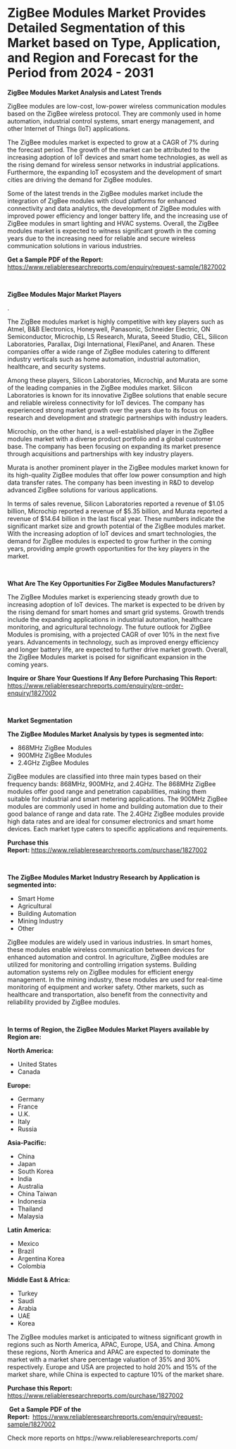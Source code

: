 <p><h1>ZigBee Modules Market Provides Detailed Segmentation of this Market based on Type, Application, and Region and Forecast for the Period from 2024 - 2031</h1></p><p><strong>ZigBee Modules Market Analysis and Latest Trends</strong></p>
<p><p>ZigBee modules are low-cost, low-power wireless communication modules based on the ZigBee wireless protocol. They are commonly used in home automation, industrial control systems, smart energy management, and other Internet of Things (IoT) applications.</p><p>The ZigBee modules market is expected to grow at a CAGR of 7% during the forecast period. The growth of the market can be attributed to the increasing adoption of IoT devices and smart home technologies, as well as the rising demand for wireless sensor networks in industrial applications. Furthermore, the expanding IoT ecosystem and the development of smart cities are driving the demand for ZigBee modules.</p><p>Some of the latest trends in the ZigBee modules market include the integration of ZigBee modules with cloud platforms for enhanced connectivity and data analytics, the development of ZigBee modules with improved power efficiency and longer battery life, and the increasing use of ZigBee modules in smart lighting and HVAC systems. Overall, the ZigBee modules market is expected to witness significant growth in the coming years due to the increasing need for reliable and secure wireless communication solutions in various industries.</p></p>
<p><strong>Get a Sample PDF of the Report:&nbsp;</strong> <a href="https://www.reliableresearchreports.com/enquiry/request-sample/1827002">https://www.reliableresearchreports.com/enquiry/request-sample/1827002</a></p>
<p>&nbsp;</p>
<p><strong>ZigBee Modules Major Market Players</strong></p>
<p><p>.</p><p>The ZigBee modules market is highly competitive with key players such as Atmel, B&B Electronics, Honeywell, Panasonic, Schneider Electric, ON Semiconductor, Microchip, LS Research, Murata, Seeed Studio, CEL, Silicon Laboratories, Parallax, Digi International, FlexiPanel, and Anaren. These companies offer a wide range of ZigBee modules catering to different industry verticals such as home automation, industrial automation, healthcare, and security systems.</p><p>Among these players, Silicon Laboratories, Microchip, and Murata are some of the leading companies in the ZigBee modules market. Silicon Laboratories is known for its innovative ZigBee solutions that enable secure and reliable wireless connectivity for IoT devices. The company has experienced strong market growth over the years due to its focus on research and development and strategic partnerships with industry leaders.</p><p>Microchip, on the other hand, is a well-established player in the ZigBee modules market with a diverse product portfolio and a global customer base. The company has been focusing on expanding its market presence through acquisitions and partnerships with key industry players.</p><p>Murata is another prominent player in the ZigBee modules market known for its high-quality ZigBee modules that offer low power consumption and high data transfer rates. The company has been investing in R&D to develop advanced ZigBee solutions for various applications.</p><p>In terms of sales revenue, Silicon Laboratories reported a revenue of $1.05 billion, Microchip reported a revenue of $5.35 billion, and Murata reported a revenue of $14.64 billion in the last fiscal year. These numbers indicate the significant market size and growth potential of the ZigBee modules market. With the increasing adoption of IoT devices and smart technologies, the demand for ZigBee modules is expected to grow further in the coming years, providing ample growth opportunities for the key players in the market.</p></p>
<p>&nbsp;</p>
<p><strong>What Are The Key Opportunities For ZigBee Modules Manufacturers?</strong></p>
<p><p>The ZigBee Modules market is experiencing steady growth due to increasing adoption of IoT devices. The market is expected to be driven by the rising demand for smart homes and smart grid systems. Growth trends include the expanding applications in industrial automation, healthcare monitoring, and agricultural technology. The future outlook for ZigBee Modules is promising, with a projected CAGR of over 10% in the next five years. Advancements in technology, such as improved energy efficiency and longer battery life, are expected to further drive market growth. Overall, the ZigBee Modules market is poised for significant expansion in the coming years.</p></p>
<p><strong>Inquire or Share Your Questions If Any Before Purchasing This Report:</strong> <a href="https://www.reliableresearchreports.com/enquiry/pre-order-enquiry/1827002">https://www.reliableresearchreports.com/enquiry/pre-order-enquiry/1827002</a></p>
<p>&nbsp;</p>
<p><strong>Market Segmentation</strong></p>
<p><strong>The ZigBee Modules Market Analysis by types is segmented into:</strong></p>
<p><ul><li>868MHz ZigBee Modules</li><li>900MHz ZigBee Modules</li><li>2.4GHz ZigBee Modules</li></ul></p>
<p><p>ZigBee modules are classified into three main types based on their frequency bands: 868MHz, 900MHz, and 2.4GHz. The 868MHz ZigBee modules offer good range and penetration capabilities, making them suitable for industrial and smart metering applications. The 900MHz ZigBee modules are commonly used in home and building automation due to their good balance of range and data rate. The 2.4GHz ZigBee modules provide high data rates and are ideal for consumer electronics and smart home devices. Each market type caters to specific applications and requirements.</p></p>
<p><strong>Purchase this Report:&nbsp;</strong><a href="https://www.reliableresearchreports.com/purchase/1827002">https://www.reliableresearchreports.com/purchase/1827002</a></p>
<p>&nbsp;</p>
<p><strong>The ZigBee Modules Market Industry Research by Application is segmented into:</strong></p>
<p><ul><li>Smart Home</li><li>Agricultural</li><li>Building Automation</li><li>Mining Industry</li><li>Other</li></ul></p>
<p><p>ZigBee modules are widely used in various industries. In smart homes, these modules enable wireless communication between devices for enhanced automation and control. In agriculture, ZigBee modules are utilized for monitoring and controlling irrigation systems. Building automation systems rely on ZigBee modules for efficient energy management. In the mining industry, these modules are used for real-time monitoring of equipment and worker safety. Other markets, such as healthcare and transportation, also benefit from the connectivity and reliability provided by ZigBee modules.</p></p>
<p>&nbsp;</p>
<p><strong>In terms of Region, the ZigBee Modules Market Players available by Region are:</strong></p>
<p>
    <p> <strong> North America: </strong>
        <ul>
            <li>United States</li>
            <li>Canada</li>
        </ul>
        </p> 
    <p> <strong> Europe: </strong>
        <ul>
            <li>Germany</li>
            <li>France</li>
            <li>U.K.</li>
            <li>Italy</li>
            <li>Russia</li>
        </ul>
        </p> 
    <p> <strong> Asia-Pacific: </strong>
        <ul>
            <li>China</li>
            <li>Japan</li>
            <li>South Korea</li>
            <li>India</li>
            <li>Australia</li>
            <li>China Taiwan</li>
            <li>Indonesia</li>
            <li>Thailand</li>
            <li>Malaysia</li>
        </ul>
        </p> 
    <p> <strong> Latin America: </strong>
        <ul>
            <li>Mexico</li>
            <li>Brazil</li>
            <li>Argentina Korea</li>
            <li>Colombia</li>
        </ul>
        </p> 
    <p> <strong> Middle East & Africa: </strong>
        <ul>
            <li>Turkey</li>
            <li>Saudi</li>
            <li>Arabia</li>
            <li>UAE</li>
            <li>Korea</li>
        </ul>
    </p>
    </p>
<p><p>The ZigBee modules market is anticipated to witness significant growth in regions such as North America, APAC, Europe, USA, and China. Among these regions, North America and APAC are expected to dominate the market with a market share percentage valuation of 35% and 30% respectively. Europe and USA are projected to hold 20% and 15% of the market share, while China is expected to capture 10% of the market share.</p></p>
<p><strong>Purchase this Report: </strong><a href="https://www.reliableresearchreports.com/purchase/1827002">https://www.reliableresearchreports.com/purchase/1827002</a></p>
<p>&nbsp;<strong>Get a Sample PDF of the Report:&nbsp;&nbsp;</strong><a href="https://www.reliableresearchreports.com/enquiry/request-sample/1827002">https://www.reliableresearchreports.com/enquiry/request-sample/1827002</a></p>
<p><strong></strong></p>
<p>Check more reports on https://www.reliableresearchreports.com/</p>